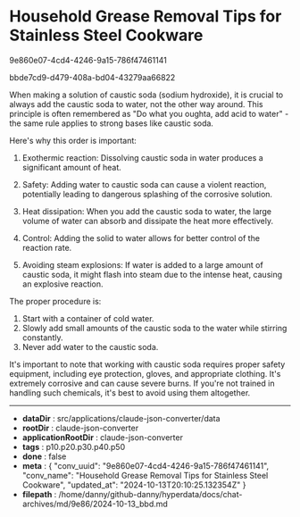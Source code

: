 # Household Grease Removal Tips for Stainless Steel Cookware

9e860e07-4cd4-4246-9a15-786f47461141

bbde7cd9-d479-408a-bd04-43279aa66822

 When making a solution of caustic soda (sodium hydroxide), it is crucial to always add the caustic soda to water, not the other way around. This principle is often remembered as "Do what you oughta, add acid to water" - the same rule applies to strong bases like caustic soda.

Here's why this order is important:

1. Exothermic reaction: Dissolving caustic soda in water produces a significant amount of heat. 

2. Safety: Adding water to caustic soda can cause a violent reaction, potentially leading to dangerous splashing of the corrosive solution.

3. Heat dissipation: When you add the caustic soda to water, the large volume of water can absorb and dissipate the heat more effectively.

4. Control: Adding the solid to water allows for better control of the reaction rate.

5. Avoiding steam explosions: If water is added to a large amount of caustic soda, it might flash into steam due to the intense heat, causing an explosive reaction.

The proper procedure is:

1. Start with a container of cold water.
2. Slowly add small amounts of the caustic soda to the water while stirring constantly.
3. Never add water to the caustic soda.

It's important to note that working with caustic soda requires proper safety equipment, including eye protection, gloves, and appropriate clothing. It's extremely corrosive and can cause severe burns. If you're not trained in handling such chemicals, it's best to avoid using them altogether.

---

* **dataDir** : src/applications/claude-json-converter/data
* **rootDir** : claude-json-converter
* **applicationRootDir** : claude-json-converter
* **tags** : p10.p20.p30.p40.p50
* **done** : false
* **meta** : {
  "conv_uuid": "9e860e07-4cd4-4246-9a15-786f47461141",
  "conv_name": "Household Grease Removal Tips for Stainless Steel Cookware",
  "updated_at": "2024-10-13T20:10:25.132354Z"
}
* **filepath** : /home/danny/github-danny/hyperdata/docs/chat-archives/md/9e86/2024-10-13_bbd.md